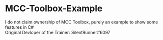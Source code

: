 # MCC-Toolbox-Example
I do not claim ownership of MCC Toolbox, purely an example to show some features in C#  
Original Devloper of the Trainer: SilentRunner#6097
